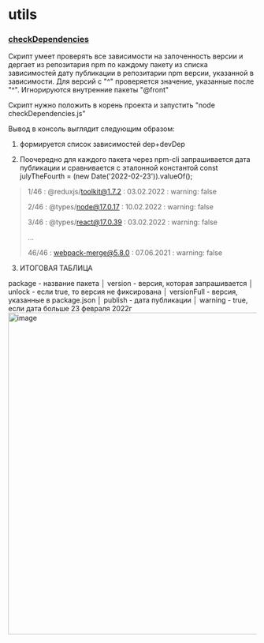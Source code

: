 # utils

### [checkDependencies](https://github.com/gurdjian/utils/blob/main/checkDependencies.js)

Скрипт умеет проверять все зависимости на залоченность версии и дергает из репозитария npm по каждому пакету из списка зависимостей дату публикации в репозитарии npm версии, указанной в зависимости. Для версий с "^" проверяется значение, указанные после "^". Игнорируются внутренние пакеты "@front"

Скрипт нужно положить в корень проекта и запустить "node checkDependencies.js"

Вывод в консоль выглядит следующим образом:

1. формируется список зависимостей dep+devDep

2. Поочередно для каждого пакета через npm-cli запрашивается дата публикации и сравнивается с эталонной константой 
const julyTheFourth = (new Date('2022-02-23')).valueOf();

>1/46 : @reduxjs/toolkit@1.7.2 : 03.02.2022 : warning: false
>
>2/46 : @types/node@17.0.17 : 10.02.2022 : warning: false
>
>3/46 : @types/react@17.0.39 : 03.02.2022 : warning: false
>
>...
>
>46/46 : webpack-merge@5.8.0 : 07.06.2021 : warning: false 

3. ИТОГОВАЯ ТАБЛИЦА

package - название пакета │ version - версия, которая запрашивается │ unlock - если true, то версия не фиксирована  │ versionFull - версия, указанные в package.json │ publish - дата публикации │ warning - true, если дата больше 23 февраля 2022г
<img width="652" alt="image" src="https://user-images.githubusercontent.com/87943036/165067101-5bc1b015-b2e2-40b1-a904-3d1345fcb5be.png">
